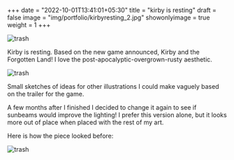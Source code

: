 +++
date = "2022-10-01T13:41:01+05:30"
title = "kirby is resting"
draft = false
image = "img/portfolio/kirbyresting_2.jpg"
showonlyimage = true
weight = 1
+++

![trash](/img/portfolio/kirbyresting_2.jpg)

Kirby is resting. Based on the new game announced, Kirby and the Forgotten Land! I love the post-apocalyptic-overgrown-rusty aesthetic.

![trash](/img/extra/kirbyresting_ex0.jpg)

Small sketches of ideas for other illustrations I could make vaguely based on the trailer for the game.

A few months after I finished I decided to change it again to see if sunbeams would improve the lighting! I prefer this version alone, but it looks more out of place when placed with the rest of my art.

Here is how the piece looked before:

![trash](/img/portfolio/kirbyresting.jpg)
